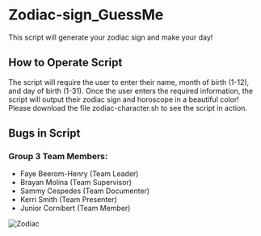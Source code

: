 # Zodiac-sign_GuessMe 
This script will generate your zodiac sign and make your day!
## How to Operate Script
The script will require the user to enter their name, month of birth (1-12), and day of birth (1-31).
Once the user enters the required information, the script will output their zodiac sign and horoscope in a beautiful color! 
Please download the file zodiac-character.sh to see the script in action. 
## Bugs in Script


### Group 3 Team Members:
- Faye Beerom-Henry (Team Leader)
- Brayan Molina (Team Supervisor)
- Sammy Cespedes (Team Documenter)
- Kerri Smith (Team Presenter)
- Junior Cornibert (Team Member)


![Zodiac](https://rlv.zcache.com/svc/view?pid=217530535681713012&rvtype=content&max_dim=318)
